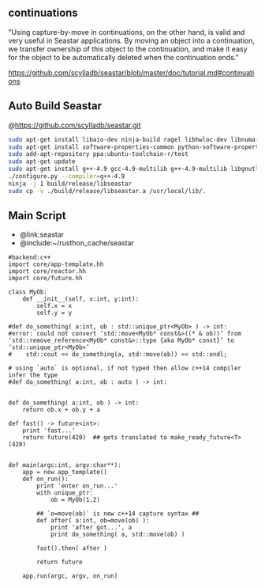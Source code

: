 continuations
-------------
"Using capture-by-move in continuations, on the other hand, is valid and very useful in Seastar applications. By moving an object into a continuation, we transfer ownership of this object to the continuation, and make it easy for the object to be automatically deleted when the continuation ends."

https://github.com/scylladb/seastar/blob/master/doc/tutorial.md#continuations



Auto Build Seastar
----------
@https://github.com/scylladb/seastar.git
```bash
sudo apt-get install libaio-dev ninja-build ragel libhwloc-dev libnuma-dev libpciaccess-dev libcrypto++-dev libboost-all-dev libxen-dev libxml2-dev xfslibs-dev
sudo apt-get install software-properties-common python-software-properties
sudo add-apt-repository ppa:ubuntu-toolchain-r/test
sudo apt-get update
sudo apt-get install g++-4.9 gcc-4.9-multilib g++-4.9-multilib libgnutls28-dev
./configure.py --compiler=g++-4.9
ninja -j 1 build/release/libseastar
sudo cp -v ./build/release/libseastar.a /usr/local/lib/.

```

Main Script
-------------
* @link:seastar
* @include:~/rusthon_cache/seastar
```rusthon
#backend:c++
import core/app-template.hh
import core/reactor.hh
import core/future.hh

class MyOb:
	def __init__(self, x:int, y:int):
		self.x = x
		self.y = y

#def do_something( a:int, ob : std::unique_ptr<MyOb> ) -> int:
#error: could not convert ‘std::move<MyOb* const&>((* & ob))’ from ‘std::remove_reference<MyOb* const&>::type {aka MyOb* const}’ to ‘std::unique_ptr<MyOb>’
#    std::cout << do_something(a, std::move(ob)) << std::endl;

# using `auto` is optional, if not typed then allow c++14 compiler infer the type
#def do_something( a:int, ob : auto ) -> int:


def do_something( a:int, ob ) -> int:
	return ob.x + ob.y + a

def fast() -> future<int>:
	print 'fast...'
	return future(420)  ## gets translated to make_ready_future<T>(420)


def main(argc:int, argv:char**):
	app = new app_template()
	def on_run():
		print 'enter on_run...'
		with unique_ptr:
			ob = MyOb(1,2)

		## `o=move(ob)` is new c++14 capture syntax ##
		def after( a:int, ob=move(ob) ):
			print 'after got...', a
			print do_something( a, std::move(ob) )

		fast().then( after )

		return future

	app.run(argc, argv, on_run)

```
